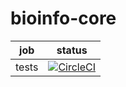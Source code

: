 # bioinfo-core

|job|status|
|:-:|:-:|
|tests|[![CircleCI](https://circleci.com/gh/btrspg/bioinfo-core/tree/master.svg?style=svg&circle-token=21ad9c06296a3d1af03e36733e5063c130d9c8e2)](https://circleci.com/gh/btrspg/bioinfo-core/tree/master)|
